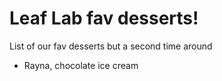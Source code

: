# Leaf Lab fav desserts!
List of our fav desserts but a second time around
- Rayna, chocolate ice cream
